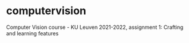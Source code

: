 # computervision
Computer Vision course - KU Leuven 2021-2022, assignment 1: Crafting and learning features
